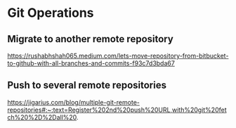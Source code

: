 # Git Operations

## Migrate to another remote repository
https://rushabhshah065.medium.com/lets-move-repository-from-bitbucket-to-github-with-all-branches-and-commits-f93c7d3bda67

## Push to several remote repositories
https://jigarius.com/blog/multiple-git-remote-repositories#:~:text=Register%202nd%20push%20URL,with%20git%20fetch%20%2D%2Dall%20.

